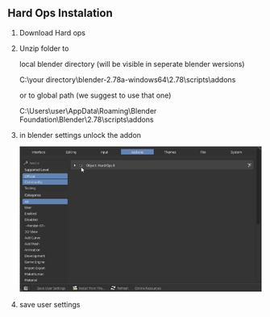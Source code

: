 ## Hard Ops Instalation


1.  Download Hard ops
2.  Unzip folder to 

	local blender directory (will be visible in seperate blender wersions)

	C:\your directory\blender-2.78a-windows64\2.78\scripts\addons

	or to global path (we suggest to use that one)

	C:\Users\user\AppData\Roaming\Blender Foundation\Blender\2.78\scripts\addons
3. in blender settings unlock the addon

	![install](/docs/Hops/instalation/img/install.jpg)
4. save user settings